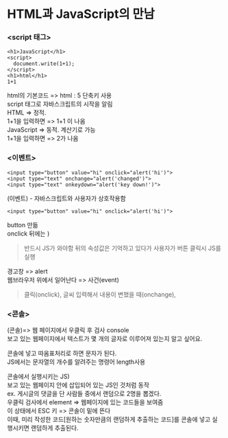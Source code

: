 HTML과 JavaScript의 만남
========================

### <script 태그>
```
<h1>JavaScript</h1>
<script>
  document.write(1+1);
</script>
<h1>html</h1>
1+1
```
html의 기본코드 => html : 5 단축키 사용 \
script 태그로 자바스크립트의 시작을 알림 \
HTML => 정적. \
1+1을 입력하면 => 1+1 이 나옴 \
JavaScript => 동적. 계산기로 가능 \
1+1을 입력하면 => 2가 나옴

### <이벤트>
```
<input type="button" value="hi" onclick="alert('hi')">
<input type="text" onchange="alert('changed')">
<input type="text" onkeydown="alert('key down!')">
```

(이벤트) - 자바스크립트와 사용자가 상호작용함
```
<input type="button" value="hi" onclick="alert('hi')">
```
button 만듦 \
onclick 뒤에는 ) 
>   반드시 JS가 와야함 
>		뒤의 속성값은 기억하고 있다가 사용자가 버튼 클릭시 JS를 실행  

경고창 => alert \
웹브라우저 위에서 일어난다 => 사건(event)  
>	클릭(onclick), 글씨 입력해서 내용이 변했을 때(onchange),


### <콘솔> 
(콘솔)=> 웹 페이지에서 우클릭 후 검사 console \
보고 있는 웹페이지에서 텍스트가 몇 개의 글자로 이루어져 있는지 알고 싶어요.  

콘솔에 넣고 따옴표처리로 하면 문자가 된다. \
JS에서는 문자열의 개수를 알려주는 명령어 length사용

콘솔에서 실행시키는 JS)  \
보고 있는 웹페이지 안에 삽입되어 있는 JS인 것처럼 동작 \
ex. 게시글의 댓글을 단 사람들 중에서 랜덤으로 2명을 뽑겠다. \
우클릭 검사에서 element => 웹페이지에 있는 코드들을 보여줌 \
이 상태에서 ESC 키 => 콘솔이 밑에 뜬다 \
이때, 미리 작성한 코드[원하는 숫자만큼의 랜덤하게 추출하는 코드]를 콘솔에 넣고 실행시키면 랜덤하게 추출된다.


